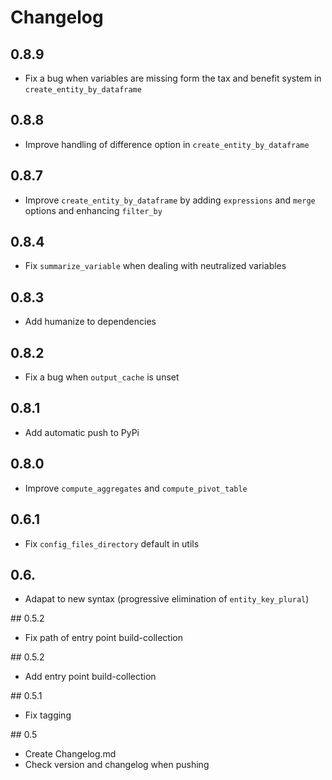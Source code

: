 
# Changelog

## 0.8.9

* Fix a bug when variables are missing form the tax and benefit system in `create_entity_by_dataframe`

## 0.8.8

* Improve handling of difference option in `create_entity_by_dataframe`

## 0.8.7

* Improve `create_entity_by_dataframe` by adding `expressions` and `merge` options and
enhancing `filter_by`

## 0.8.4

* Fix `summarize_variable` when dealing with neutralized variables

## 0.8.3

* Add humanize to dependencies

## 0.8.2

* Fix a bug when `output_cache` is unset

## 0.8.1

* Add automatic push to PyPi

## 0.8.0

* Improve `compute_aggregates` and `compute_pivot_table`

## 0.6.1

* Fix `config_files_directory` default in utils

## 0.6.

* Adapat to new syntax (progressive elimination of `entity_key_plural`)

## 0.5.2

* Fix path of entry point build-collection

## 0.5.2

* Add entry point build-collection


## 0.5.1

* Fix tagging


## 0.5

* Create Changelog.md
* Check version and changelog when pushing